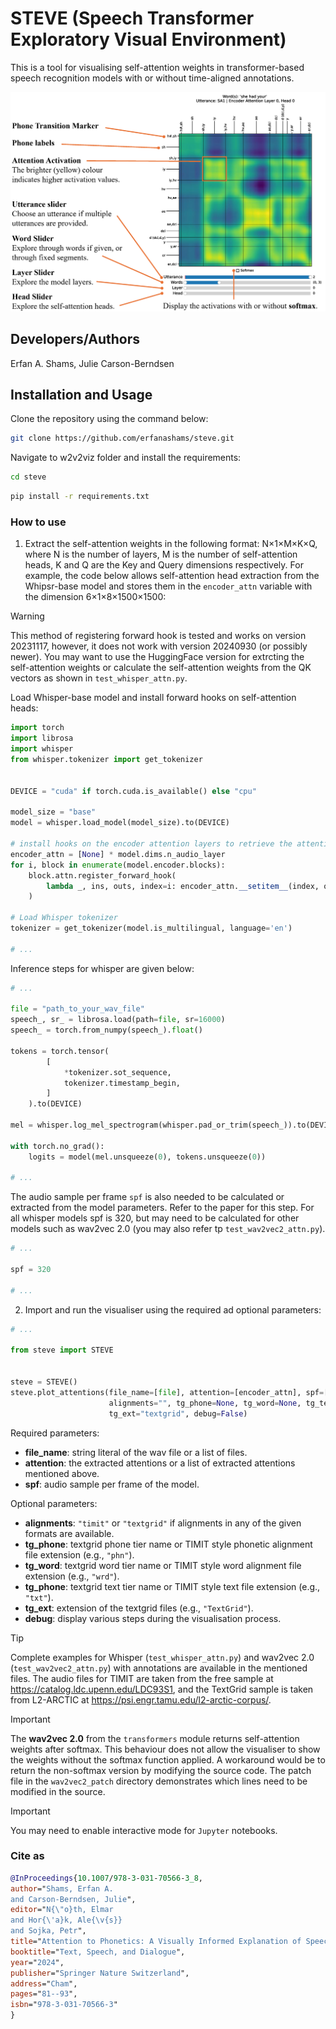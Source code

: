 # STEVE (Speech Transformer Exploratory Visual Environment)
This is a tool for visualising self-attention weights in transformer-based speech recognition models with or without time-aligned annotations.

![STEVE screenshot annotated.](/assets/images/STEVE_explained.png)

## Developers/Authors
Erfan A. Shams, Julie Carson-Berndsen

## Installation and Usage
Clone the repository using the command below:
```bash
git clone https://github.com/erfanashams/steve.git
```

Navigate to w2v2viz folder and install the requirements:

```bash
cd steve
```

```bash
pip install -r requirements.txt
```

### How to use

1. Extract the self-attention weights in the following format: N&times;1&times;M&times;K&times;Q, where N is the number of layers, M is the number of self-attention heads, K and Q are the Key and Query dimensions respectively.
For example, the code below allows self-attention head extraction from the Whipsr-base model and stores them in the `encoder_attn` variable with the dimension 6&times;1&times;8&times;1500&times;1500:

> [!WARNING] 
> This method of registering forward hook is tested and works on version 20231117, however, it does not work with version 20240930 (or possibly newer). You may want to use the HuggingFace version for extrcting the self-attention weights or calculate the self-attention weights from the QK vectors as shown in `test_whisper_attn.py`.

Load Whisper-base model and install forward hooks on self-attention heads:

```python
import torch
import librosa
import whisper
from whisper.tokenizer import get_tokenizer


DEVICE = "cuda" if torch.cuda.is_available() else "cpu"

model_size = "base"
model = whisper.load_model(model_size).to(DEVICE)

# install hooks on the encoder attention layers to retrieve the attention weights
encoder_attn = [None] * model.dims.n_audio_layer
for i, block in enumerate(model.encoder.blocks):
    block.attn.register_forward_hook(
        lambda _, ins, outs, index=i: encoder_attn.__setitem__(index, outs[-1])
    )

# Load Whisper tokenizer
tokenizer = get_tokenizer(model.is_multilingual, language='en')

# ...
```
Inference steps for whisper are given below:

```python
# ...

file = "path_to_your_wav_file"
speech_, sr_ = librosa.load(path=file, sr=16000)
speech_ = torch.from_numpy(speech_).float()

tokens = torch.tensor(
        [
            *tokenizer.sot_sequence,
            tokenizer.timestamp_begin,
        ]
    ).to(DEVICE)

mel = whisper.log_mel_spectrogram(whisper.pad_or_trim(speech_)).to(DEVICE)

with torch.no_grad():
    logits = model(mel.unsqueeze(0), tokens.unsqueeze(0))

# ...
```
The audio sample per frame `spf` is also needed to be calculated or extracted from the model parameters.
Refer to the paper for this step. For all whisper models spf is 320, but may need to be calculated for other models such as wav2vec 2.0 (you may also refer tp `test_wav2vec2_attn.py`).

```python
# ...

spf = 320

# ...
```
2. Import and run the visualiser using the required ad optional parameters:

```python
# ...

from steve import STEVE


steve = STEVE()
steve.plot_attentions(file_name=[file], attention=[encoder_attn], spf=[spf],
                      alignments="", tg_phone=None, tg_word=None, tg_text=None,
                      tg_ext="textgrid", debug=False)
```
Required parameters:
+ **file_name**: string literal of the wav file or a list of files.
+ **attention**: the extracted attentions or a list of extracted attentions mentioned above.
+ **spf**: audio sample per frame of the model.

Optional parameters:
- **alignments**: `"timit"` or `"textgrid"` if alignments in any of the given formats are available.
- **tg_phone**: textgrid phone tier name or TIMIT style phonetic alignment file extension (e.g., `"phn"`).
- **tg_word**: textgrid word tier name or TIMIT style word alignment file extension (e.g., `"wrd"`).
- **tg_phone**: textgrid text tier name or TIMIT style text file extension (e.g., `"txt"`).
- **tg_ext**: extension of the textgrid files (e.g., `"TextGrid"`).
- **debug**: display various steps during the visualisation process.

> [!TIP]
> Complete examples for Whisper (`test_whisper_attn.py`) and wav2vec 2.0 (`test_wav2vec2_attn.py`) with annotations are available in the mentioned files. The audio files for TIMIT are taken from the free sample at https://catalog.ldc.upenn.edu/LDC93S1, and the TextGrid sample is taken from L2-ARCTIC at https://psi.engr.tamu.edu/l2-arctic-corpus/.

> [!IMPORTANT]
> The **wav2vec 2.0** from the `transformers` module returns self-attention weights after softmax. This behaviour does not allow the visualiser to show the weights without the softmax function applied. A workaround would be to return the non-softmax version by modifying the source code. The patch file in the `wav2vec2_patch` directory demonstrates which lines need to be modified in the source.

> [!IMPORTANT]
> You may need to enable interactive mode for `Jupyter` notebooks.

### Cite as

```BibTex
@InProceedings{10.1007/978-3-031-70566-3_8,
author="Shams, Erfan A.
and Carson-Berndsen, Julie",
editor="N{\"o}th, Elmar
and Hor{\'a}k, Ale{\v{s}}
and Sojka, Petr",
title="Attention to Phonetics: A Visually Informed Explanation of Speech Transformers",
booktitle="Text, Speech, and Dialogue",
year="2024",
publisher="Springer Nature Switzerland",
address="Cham",
pages="81--93",
isbn="978-3-031-70566-3"
}
```
